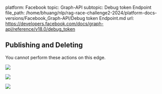 platform: Facebook
topic: Graph-API
subtopic: Debug token Endpoint
file_path: /home/bhuang/nlp/rag-race-challenge2-2024/platform-docs-versions/Facebook_Graph-API/Debug token Endpoint.md
url: https://developers.facebook.com/docs/graph-api/reference/v18.0/debug_token

## Publishing and Deleting

You cannot perform these actions on this edge.

![](https://www.facebook.com/tr?id=675141479195042&ev=PageView&noscript=1)

![](https://www.facebook.com/tr?id=574561515946252&ev=PageView&noscript=1)

![](https://www.facebook.com/tr?id=1754628768090156&ev=PageView&noscript=1)